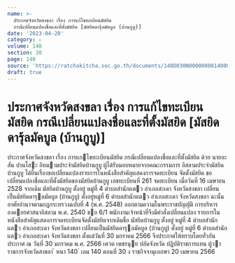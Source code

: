 ```yaml
---
name: >-
  ประกาศจังหวัดสงขลา เรื่อง การแก้ไขทะเบียนมัสยิด
  กรณีเปลี่ยนแปลงชื่อและที่ตั้งมัสยิด [มัสยิดดารุ้ลมัคบูล (บ้านกูบู)]
date: '2023-04-20'
category: ง
volume: 140
section: 30
page: 140
source: 'https://ratchakitcha.soc.go.th/documents/140D030N0000000014000.pdf'
draft: true
---
```


# ประกาศจังหวัดสงขลา เรื่อง การแก้ไขทะเบียนมัสยิด กรณีเปลี่ยนแปลงชื่อและที่ตั้งมัสยิด [มัสยิดดารุ้ลมัคบูล (บ้านกูบู)]

ประกาศจังหวัดสงขลา เรื่อง การแกไขทะเบียนมัสยิด กรณีเปลี่ยนแปลงชื่อและที่ตั้งมัสยิด ด้วย นายอะสัน ปานโสะ อิหมามประจํามัสยิดบ้านกูบู ผู้ได้รับมอบหมายจากคณะกรรมการ อิสลามประจํามัสยิดบ้านกูบู ได้ยื่นเรื่องขอเปลี่ยนแปลงรายการในหนังสือสําคัญแสดงการจดทะเบียน จัดตั้งมัสยิด ขอเปลี่ยนแปลงชื่อและที่ตั้งมัสยิดของมัสยิดบ้านกูบู เลขทะเบียนที่ 261 จดทะเบียน เมื่อวันที่ 16 เมษายน 2528 จากเดิม มัสยิดบ้านกูบู ตั้งอยู่ หมู่ที่ 4 ตําบลสํานักแตว อําเภอสะเดา จังหวัดสงขลา เปลี่ยนเป็นมัสยิดดารุลมัคบูล (บ้านกูบู) ตั้งอยู่หมู่ที่ 6 ตําบลสํานักแตว อําเภอสะเดา จังหวัดสงขลา ฉะนั้น อาศัยอํานาจตามกฎกระทรวงฉบับที่ 4 (พ.ศ. 2548) ออกตามความในพระราชบัญญัติ การบริหารองคกรศาสนาอิสลาม พ.ศ. 2540 ขอ 6/1 พนักงานเจ้าหน้าที่จึงมีคําสั่งเปลี่ยนแปลง รายการในหนังสือสําคัญแสดงการจดทะเบียนจัดตั้งมัสยิดจากเดิมชื่อ มัสยิดบ้านกูบู ตั้งอยู่ หมู่ที่ 4 ตําบลสํานักแตว อําเภอสะเดา จังหวัดสงขลา เปลี่ยนเป็นมัสยิดดารุลมัคบูล (บ้านกูบู) ตั้งอยู่ หมู่ที่ 6 ตําบลสํานักแตว อําเภอสะเดา จังหวัดสงขลา ตั้งแต่วันที่ 30 มกราคม 2566 จึงประกาศให้ทราบโดยทั่วกัน ประกาศ ณ วันที่ 30 มกราคม พ.ศ. 2566 เศวต เพชรนุย ปลัดจังหวัด ปฏิบัติราชการแทน ผู้วาราชการจังหวัดสงขลา ้ หนา 140 ่ เลม 140 ตอนที่ 30 ง ราชกิจจานุเบกษา 20 เมษายน 2566
